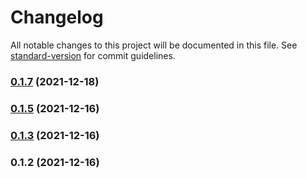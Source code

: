 # Changelog

All notable changes to this project will be documented in this file. See [standard-version](https://github.com/conventional-changelog/standard-version) for commit guidelines.

### [0.1.7](https://github.com/anmi/nicely-typed-routes/compare/v0.1.4...v0.1.7) (2021-12-18)

### [0.1.5](https://github.com/anmi/nicely-typed-routes/compare/v0.1.3...v0.1.5) (2021-12-16)

### [0.1.3](https://github.com/anmi/nicely-typed-routes/compare/v0.1.1...v0.1.3) (2021-12-16)

### 0.1.2 (2021-12-16)
